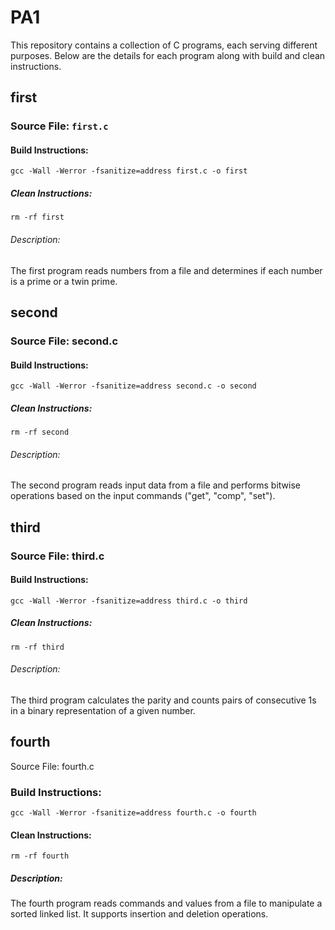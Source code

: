 # PA1

This repository contains a collection of C programs, each serving different purposes. Below are the details for each program along with build and clean instructions.

## first

### Source File: `first.c`

#### Build Instructions:
```gcc -Wall -Werror -fsanitize=address first.c -o first```

##### Clean Instructions:
``` rm -rf first ```

###### Description:
The first program reads numbers from a file and determines if each number is a prime or a twin prime.

## second

### Source File: second.c

#### Build Instructions:
``` gcc -Wall -Werror -fsanitize=address second.c -o second ```

##### Clean Instructions:
```rm -rf second ```

###### Description:
The second program reads input data from a file and performs bitwise operations based on the input commands ("get", "comp", "set").

## third

### Source File: third.c

#### Build Instructions:
``` gcc -Wall -Werror -fsanitize=address third.c -o third ```

##### Clean Instructions:
``` rm -rf third ```

###### Description:
The third program calculates the parity and counts pairs of consecutive 1s in a binary representation of a given number.

## fourth
Source File: fourth.c

### Build Instructions:
``` gcc -Wall -Werror -fsanitize=address fourth.c -o fourth ```

#### Clean Instructions:
``` rm -rf fourth ```

##### Description:
The fourth program reads commands and values from a file to manipulate a sorted linked list. It supports insertion and deletion operations.
